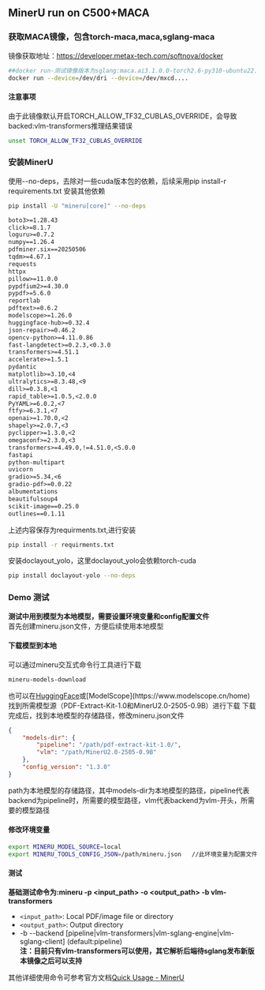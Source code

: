 ## MinerU run on C500+MACA

### 获取MACA镜像，包含torch-maca,maca,sglang-maca

镜像获取地址：https://developer.metax-tech.com/softnova/docker

```bash
##docker run-测试镜像版本为sglang:maca.ai3.1.0.0-torch2.6-py310-ubuntu22.04-amd64(镜像需要支持sglang>=0.4.7) 
docker run --device=/dev/dri --device=/dev/mxcd....
```

#### 注意事项

由于此镜像默认开启TORCH_ALLOW_TF32_CUBLAS_OVERRIDE，会导致backed:vlm-transformers推理结果错误

```bash
unset TORCH_ALLOW_TF32_CUBLAS_OVERRIDE
```

### 安装MinerU

使用--no-deps，去除对一些cuda版本包的依赖，后续采用pip install-r requirements.txt 安装其他依赖
```bash
pip install -U "mineru[core]" --no-deps
```

```tex
boto3>=1.28.43
click>=8.1.7
loguru>=0.7.2
numpy==1.26.4
pdfminer.six==20250506
tqdm>=4.67.1
requests
httpx
pillow>=11.0.0
pypdfium2>=4.30.0
pypdf>=5.6.0
reportlab
pdftext>=0.6.2
modelscope>=1.26.0
huggingface-hub>=0.32.4
json-repair>=0.46.2
opencv-python>=4.11.0.86
fast-langdetect>=0.2.3,<0.3.0
transformers>=4.51.1
accelerate>=1.5.1
pydantic
matplotlib>=3.10,<4
ultralytics>=8.3.48,<9
dill>=0.3.8,<1
rapid_table>=1.0.5,<2.0.0
PyYAML>=6.0.2,<7 
ftfy>=6.3.1,<7
openai>=1.70.0,<2
shapely>=2.0.7,<3
pyclipper>=1.3.0,<2
omegaconf>=2.3.0,<3
transformers>=4.49.0,!=4.51.0,<5.0.0
fastapi
python-multipart
uvicorn
gradio>=5.34,<6
gradio-pdf>=0.0.22
albumentations
beautifulsoup4
scikit-image==0.25.0
outlines==0.1.11

```
上述内容保存为requirments.txt,进行安装
```bash
pip install -r requirments.txt
```
安装doclayout_yolo，这里doclayout_yolo会依赖torch-cuda
```bash
pip install doclayout-yolo --no-deps
```

### Demo 测试

**测试中用到模型为本地模型，需要设置环境变量和config配置文件**<br/>
首先创建mineru.json文件，方便后续使用本地模型
#### 下载模型到本地
可以通过mineru交互式命令行工具进行下载
```bash
mineru-models-download
```
也可以在[HuggingFace](http://www.huggingface.co.)或[ModelScope](https://www.modelscope.cn/home)找到所需模型源（PDF-Extract-Kit-1.0和MinerU2.0-2505-0.9B）进行下载
下载完成后，找到本地模型的存储路径，修改mineru.json文件
```json
{
    "models-dir": {
        "pipeline": "/path/pdf-extract-kit-1.0/",
        "vlm": "/path/MinerU2.0-2505-0.9B"
    },
    "config_version": "1.3.0"
}
```
path为本地模型的存储路径，其中models-dir为本地模型的路径，pipeline代表backend为pipeline时，所需要的模型路径，vlm代表backend为vlm-开头，所需要的模型路径

#### 修改环境变量

```bash
export MINERU_MODEL_SOURCE=local
export MINERU_TOOLS_CONFIG_JSON=/path/mineru.json   //此环境变量为配置文件的路径
```
#### 测试
**基础测试命令为:mineru -p <input_path> -o <output_path> -b vlm-transformers**

- `<input_path>`: Local PDF/image file or directory
- `<output_path>`: Output directory
- -b  --backend [pipeline|vlm-transformers|vlm-sglang-engine|vlm-sglang-client] (default:pipeline)<br/>
**注：目前只有vlm-transformers可以使用，其它解析后端待sglang发布新版本镜像之后可以支持**

其他详细使用命令可参考官方文档[Quick Usage - MinerU](https://opendatalab.github.io/MinerU/usage/quick_usage/#quick-model-source-configuration)
